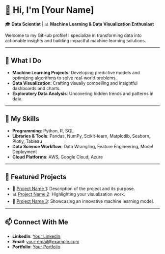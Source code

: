 <h1>👋 Hi, I'm [Your Name]</h1>
<p>🎓 <strong>Data Scientist</strong> | 📊 <strong>Machine Learning & Data Visualization Enthusiast</strong></p>

<p>Welcome to my GitHub profile! I specialize in transforming data into actionable insights and building impactful machine learning solutions.</p>

<hr>

<h2>🔧 <strong>What I Do</strong></h2>
<ul>
  <li><strong>Machine Learning Projects</strong>: Developing predictive models and optimizing algorithms to solve real-world problems.</li>
  <li><strong>Data Visualization</strong>: Crafting visually compelling and insightful dashboards and charts.</li>
  <li><strong>Exploratory Data Analysis</strong>: Uncovering hidden trends and patterns in data.</li>
</ul>

<hr>

<h2>🌟 <strong>My Skills</strong></h2>
<ul>
  <li><strong>Programming</strong>: Python, R, SQL</li>
  <li><strong>Libraries & Tools</strong>: Pandas, NumPy, Scikit-learn, Matplotlib, Seaborn, Plotly, Tableau</li>
  <li><strong>Data Science Workflow</strong>: Data Wrangling, Feature Engineering, Model Deployment</li>
  <li><strong>Cloud Platforms</strong>: AWS, Google Cloud, Azure</li>
</ul>

<hr>

<h2>📂 <strong>Featured Projects</strong></h2>
<ul>
  <li>🚀 <a href="#">Project Name 1</a>: Description of the project and its purpose.</li>
  <li>📊 <a href="#">Project Name 2</a>: Highlighting your visualization work.</li>
  <li>🤖 <a href="#">Project Name 3</a>: Showcasing an innovative machine learning model.</li>
</ul>

<hr>

<h2>📫 <strong>Connect With Me</strong></h2>
<ul>
  <li><strong>LinkedIn</strong>: <a href="#">Your LinkedIn</a></li>
  <li><strong>Email</strong>: <a href="mailto:your-email@example.com">your-email@example.com</a></li>
  <li><strong>Portfolio</strong>: <a href="#">Your Portfolio</a></li>
</ul>

